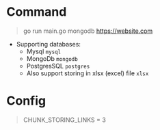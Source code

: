 # Command

> go run main.go mongodb https://website.com

* Supporting databases:
    * Mysql `mysql`
    * MongoDb `mongodb`
    * PostgresSQL `postgres`
    * Also support storing in xlsx (excel) file `xlsx`

# Config 

> CHUNK_STORING_LINKS = 3
